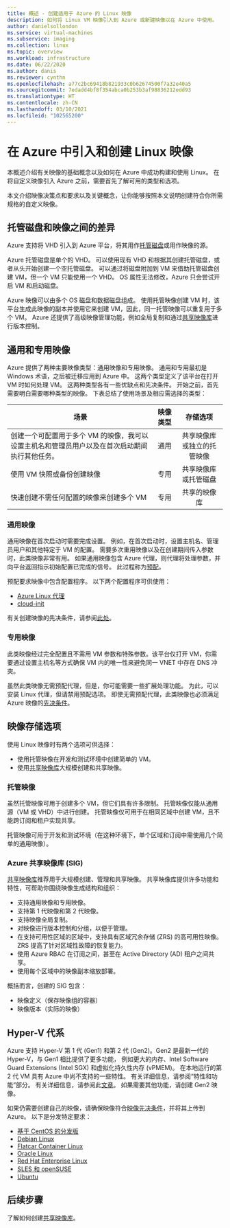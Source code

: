 ```yaml
---
title: 概述 - 创建适用于 Azure 的 Linux 映像
description: 如何将 Linux VM 映像引入到 Azure 或新建映像以在 Azure 中使用。
author: danielsollondon
ms.service: virtual-machines
ms.subservice: imaging
ms.collection: linux
ms.topic: overview
ms.workload: infrastructure
ms.date: 06/22/2020
ms.author: danis
ms.reviewer: cynthn
ms.openlocfilehash: a77c2bc69418b821933c0b62674500f7a32e40a5
ms.sourcegitcommit: 7edadd4bf8f354abca0b253b3af98836212edd93
ms.translationtype: HT
ms.contentlocale: zh-CN
ms.lasthandoff: 03/10/2021
ms.locfileid: "102565200"
---
```

# <a name="bringing-and-creating-linux-images-in-azure"></a>在 Azure 中引入和创建 Linux 映像

本概述介绍有关映像的基础概念以及如何在 Azure 中成功构建和使用 Linux。 在将自定义映像引入 Azure 之前，需要首先了解可用的类型和选项。

本文介绍映像决策点和要求以及关键概念，让你能够按照本文说明创建符合你所需规格的自定义映像。

## <a name="difference-between-managed-disks-and-images"></a>托管磁盘和映像之间的差异


Azure 支持将 VHD 引入到 Azure 平台，将其用作[托管磁盘](../faq-for-disks.md#managed-disks)或用作映像的源。 

Azure 托管磁盘是单个的 VHD。 可以使用现有 VHD 和根据其创建托管磁盘，或者从头开始创建一个空托管磁盘。 可以通过将磁盘附加到 VM 来借助托管磁盘创建 VM，但一个 VM 只能使用一个 VHD。 OS 属性无法修改，Azure 只会尝试开启 VM 和启动磁盘。 

Azure 映像可以由多个 OS 磁盘和数据磁盘组成。 使用托管映像创建 VM 时，该平台生成此映像的副本并使用它来创建 VM，因此，同一托管映像可以重复用于多个 VM。 Azure 还提供了高级映像管理功能，例如全局复制和通过[共享映像库](../shared-image-galleries.md)进行版本控制。 



## <a name="generalized-and-specialized"></a>通用和专用映像

Azure 提供了两种主要映像类型：通用映像和专用映像。 通用和专用最初是 Windows 术语，之后被迁移应用到 Azure 中。 这两个类型定义了该平台在打开 VM 时如何处理 VM。 这两种类型各有一些优缺点和先决条件。 开始之前，首先需要明白需要哪种类型的映像。 下表总结了使用场景及相应需选择的类型：

| 场景      | 映像类型  | 存储选项 |
| ------------- |:-------------:| :-------------:| 
| 创建一个可配置用于多个 VM 的映像，我可以设置主机名和管理员用户以及在首次启动期间执行其他任务。 | 通用 | 共享映像库或独立的托管映像 |
| 使用 VM 快照或备份创建映像 | 专用 |共享映像库或托管磁盘 |
| 快速创建不需任何配置的映像来创建多个 VM |专用 |共享的映像库 |


### <a name="generalized-images"></a>通用映像

通用映像在首次启动时需要完成设置。 例如，在首次启动时，设置主机名、管理员用户和其他特定于 VM 的配置。 需要多次重用映像以及在创建期间传入参数时，此类映像非常有用。 如果通用映像包含 Azure 代理，则代理将处理参数，并向平台返回指示初始配置已完成的信号。 此过程称为[预配](./provisioning.md)。 

预配要求映像中包含配置程序。 以下两个配置程序可供使用：
- [Azure Linux 代理](../extensions/agent-linux.md)
- [cloud-init](./using-cloud-init.md)

有关创建映像的先决条件，请参阅[此处](./create-upload-generic.md)。


### <a name="specialized-images"></a>专用映像
此类映像经过完全配置且不需用 VM 参数和特殊参数。该平台仅打开 VM，你需要通过设置主机名等方式确保 VM 内的唯一性来避免同一 VNET 中存在 DNS 冲突。 

虽然此类映像无需预配代理，但是，你可能需要一些扩展处理功能。 为此，可以安装 Linux 代理，但请禁用预配选项。 即使无需预配代理，此类映像也必须满足 Azure 映像的[先决条件](./create-upload-generic.md)。


## <a name="image-storage-options"></a>映像存储选项
使用 Linux 映像时有两个选项可供选择：

- 使用托管映像在开发和测试环境中创建简单的 VM。
- 使用[共享映像库](../shared-image-galleries.md)大规模创建和共享映像。


### <a name="managed-images"></a>托管映像

虽然托管映像可用于创建多个 VM，但它们具有许多限制。 托管映像仅能从通用源（VM 或 VHD）中进行创建。 托管映像仅可用于在相同区域中创建 VM，且不能跨订阅和租户实现共享。

托管映像可用于开发和测试环境（在这种环境下，单个区域和订阅中需使用几个简单的通用映像）。 

### <a name="azure-shared-image-gallery-sig"></a>Azure 共享映像库 (SIG)

[共享映像库](../shared-image-galleries.md)推荐用于大规模创建、管理和共享映像。 共享映像库提供许多功能和特性，可帮助你围绕映像生成结构和组织：  

- 支持通用映像和专用映像。
- 支持第 1 代映像和第 2 代映像。
- 支持映像全局复制。
- 对映像进行版本控制和分组，以便于管理。
- 在支持可用性区域的区域中，支持具有区域冗余存储 (ZRS) 的高可用性映像。 ZRS 提高了针对区域性故障的恢复能力。
- 使用 Azure RBAC 在订阅之间，甚至在 Active Directory (AD) 租户之间共享。
- 使用每个区域中的映像副本缩放部署。

概括而言，创建的 SIG 包含：
- 映像定义（保存映像组的容器）
- 映像版本（实际的映像）



## <a name="hyper-v-generation"></a>Hyper-V 代系

Azure 支持 Hyper-V 第 1 代 (Gen1) 和第 2 代 (Gen2)。Gen2 是最新一代的 Hyper-V，与 Gen1 相比提供了更多功能， 例如更大的内存、Intel Software Guard Extensions (Intel SGX) 和虚拟化持久性内存 (vPMEM)。 在本地运行的第 2 代 VM 具有 Azure 中尚不支持的一些特性。 有关详细信息，请参阅“特性和功能”部分。 有关详细信息，请参阅此[文章](../generation-2.md)。 如果需要其他功能，请创建 Gen2 映像。

如果仍需要创建自己的映像，请确保映像符合[映像先决条件](./create-upload-generic.md)，并将其上传到 Azure。 以下是分发特定要求：


- [基于 CentOS 的分发版](create-upload-centos.md)
- [Debian Linux](debian-create-upload-vhd.md)
- [Flatcar Container Linux](flatcar-create-upload-vhd.md)
- [Oracle Linux](oracle-create-upload-vhd.md)
- [Red Hat Enterprise Linux](redhat-create-upload-vhd.md)
- [SLES 和 openSUSE](suse-create-upload-vhd.md)
- [Ubuntu](create-upload-ubuntu.md)


## <a name="next-steps"></a>后续步骤

了解如何创建[共享映像库](tutorial-custom-images.md)。